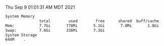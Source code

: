 Thu Sep  9 01:01:31 AM MDT 2021
```bash
System Memory
               total        used        free      shared  buff/cache   available
Mem:           7.7Gi       778Mi       5.1Gi       7.0Mi       1.8Gi       6.6Gi
Swap:          7.6Gi       336Mi       7.3Gi
System Storage
644M	.
```
```bash
